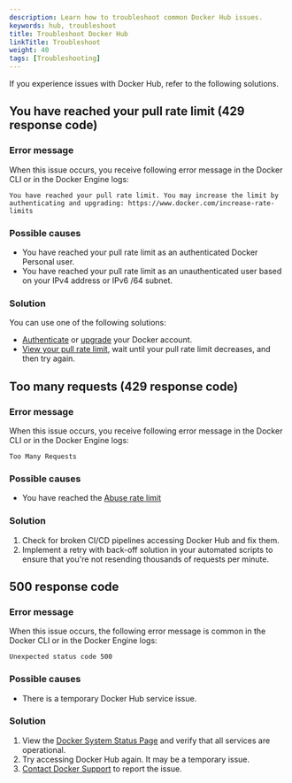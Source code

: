 ```yaml
---
description: Learn how to troubleshoot common Docker Hub issues.
keywords: hub, troubleshoot
title: Troubleshoot Docker Hub
linkTitle: Troubleshoot
weight: 40
tags: [Troubleshooting]
---
```


If you experience issues with Docker Hub, refer to the following solutions.

## You have reached your pull rate limit (429 response code)

### Error message

When this issue occurs, you receive following error message in the Docker CLI or
in the Docker Engine logs:

```text
You have reached your pull rate limit. You may increase the limit by authenticating and upgrading: https://www.docker.com/increase-rate-limits
```

### Possible causes

- You have reached your pull rate limit as an authenticated Docker Personal
  user.
- You have reached your pull rate limit as an unauthenticated user based on your
  IPv4 address or IPv6 /64 subnet.

### Solution

You can use one of the following solutions:

- [Authenticate](./usage/pulls.md#authentication) or
  [upgrade](../subscription/change.md#upgrade-your-subscription) your Docker
  account.
- [View your pull rate limit](./usage/pulls.md#view-hourly-pull-rate-and-limit),
  wait until your pull rate limit decreases, and then try again.

## Too many requests (429 response code)

### Error message

When this issue occurs, you receive following error message in the Docker CLI or
in the Docker Engine logs:

```text
Too Many Requests
```

### Possible causes

- You have reached the [Abuse rate limit](./usage/_index.md#abuse-rate-limit)

### Solution

1. Check for broken CI/CD pipelines accessing Docker Hub and fix them.
2. Implement a retry with back-off solution in your automated scripts to ensure
   that you're not resending thousands of requests per minute.

## 500 response code

### Error message

When this issue occurs, the following error message is common in the Docker CLI
or in the Docker Engine logs:

```text
Unexpected status code 500
```

### Possible causes

- There is a temporary Docker Hub service issue.

### Solution

1. View the [Docker System Status Page](https://www.dockerstatus.com/) and
   verify that all services are operational.
2. Try accessing Docker Hub again. It may be a temporary issue.
3. [Contact Docker Support](https://www.docker.com/support/) to report the issue.